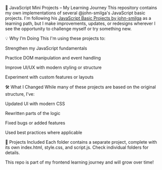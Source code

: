 🧠 JavaScript Mini Projects – My Learning Journey
This repository contains my own implementations of several @john-smilga's JavaScript basic projects. I'm following his [JavaScript Basic Projects by john-smilga](https://github.com/john-smilga/javascript-basic-projects) as a learning path, but I make improvements, updates, or redesigns wherever I see the opportunity to challenge myself or try something new.

💡 Why I’m Doing This
I'm using these projects to:

Strengthen my JavaScript fundamentals

Practice DOM manipulation and event handling

Improve UI/UX with modern styling or structure

Experiment with custom features or layouts

🛠️ What I Changed
While many of these projects are based on the original structure, I’ve:

Updated UI with modern CSS

Rewritten parts of the logic

Fixed bugs or added features

Used best practices where applicable

📁 Projects Included
Each folder contains a separate project, complete with its own index.html, style.css, and script.js. Check individual folders for details.

This repo is part of my frontend learning journey and will grow over time!
